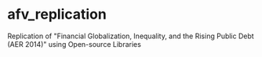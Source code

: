 # afv_replication
Replication of "Financial Globalization, Inequality, and the Rising Public Debt (AER 2014)" using Open-source Libraries
